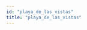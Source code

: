 ```yaml
---
id: "playa_de_las_vistas"
title: "playa_de_las_vistas"
---
```

<div class="row">
    <div layout="column" layout-gt-md="row" class="large-10 large-offset-1 columns">
        <app-side-nav flex flex-gt-md="25"></app-side-nav>
        <div flex layout="column" class="webcam-wrapper" >
            <!-- <h1 flex="100" class="element-title">{{ translate( 'pagina.titulo_', current_section() ) }}</h1> -->
            <div flex="100" class="webcam" bind-html-compile="element().WEBCAM"></div>
            <div flex="100" class="webcam-description" bind-html-compile="element().DATOS_INTERES"></div>
            <div flex="100" layout="column" layout-gt-md="row">
        <!--        <div flex="25" layout="column" layout-gt-xs="row" layout-align="center center" layout-align-gt-md="begin center">
                    <md-button class="md-button md-primary" ng-href="#/{{ lang() }}">
                        <md-icon class="material-icons" style="margin-top: -0.25em;">place</md-icon> {{ translate('webcams.', 'ubicacion') }}
                    </md-button>
                </div>
                <div flex layout="column" layout-gt-xs="row" layout-align="center center" layout-align-gt-md="end center">
                    <md-button class="md-button md-raised md-primary" ng-href="#/{{ lang() }}">
                        {{ translate('webcams.', 'modo_24_h') }}
                    </md-button>
                    <md-button class="md-button md-raised md-primary" ng-href="#/{{ lang() }}">
                        {{ translate('webcams.', 'imagen_en_vivo') }}
                    </md-button>
                    <md-button class="md-button md-raised md-primary" ng-href="#/{{ lang() }}">
                        {{ translate('webcams.', '50') }}
                    </md-button>
                </div> -->
            </div> 
        <!--    <div flex="100" class="webcam-extra-content">
                <h1>{{ translate('general.', 'mas_informacion') }}</h1>
            </div>  -->
            <app-back-bar></app-back-bar>
        </div>
    </div>
</div>
